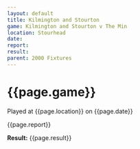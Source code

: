 ```yaml
---
layout: default
title: Kilmington and Stourton
game: Kilmington and Stourton v The Min
location: Stourhead
date: 
report: 
result: 
parent: 2000 Fixtures
---
```


# {{page.game}}

Played at {{page.location}} on {{page.date}}

{{page.report}}

**Result:** {{page.result}}
